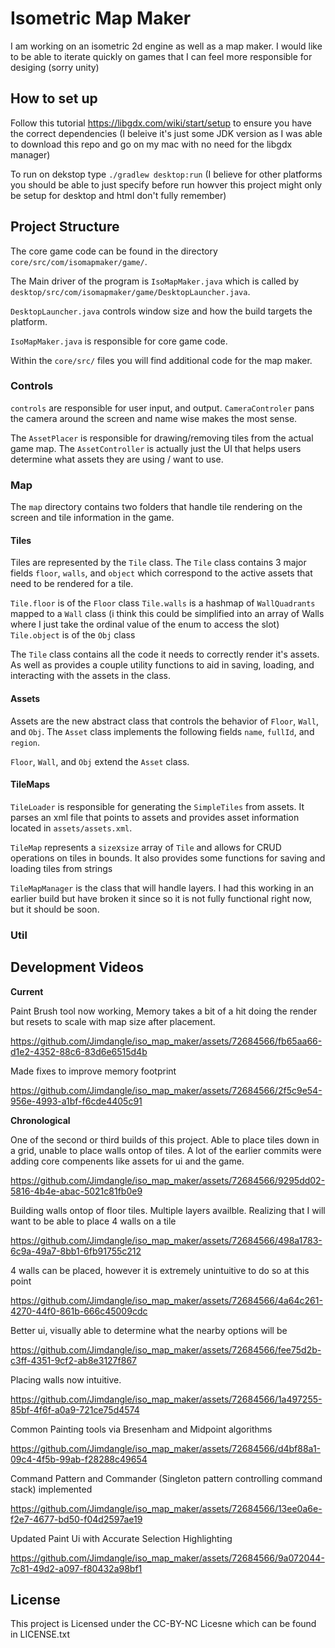# Isometric Map Maker

I am working on an isometric 2d engine as well as a map maker. I would like to be able to iterate quickly on games that I can feel more responsible for desiging (sorry unity)

## How to set up 

Follow this tutorial https://libgdx.com/wiki/start/setup to ensure you have the correct dependencies (I beleive it's just some JDK version as I was able to download this repo and go on my mac with no need for the libgdx manager)

To run on dekstop type `./gradlew desktop:run` (I believe for other platforms you should be able to just specify before run howver this project might only be setup for desktop and html don't fully remember)

## Project Structure
The core game code can be found in the directory `core/src/com/isomapmaker/game/`.

The Main driver of the program is `IsoMapMaker.java` which is called by `desktop/src/com/isomapmaker/game/DesktopLauncher.java`.

`DesktopLauncher.java` controls window size and how the build targets the platform.

`IsoMapMaker.java` is responsible for core game code.


Within the `core/src/` files you will find additional code for the map maker.

### Controls
`controls` are responsible for user input, and output. `CameraControler` pans the camera around the screen and name wise makes the most sense. 

The `AssetPlacer` is responsible for drawing/removing tiles from the actual game map. The `AssetController` is actually just the UI that helps users determine what assets they are using / want to use. 

### Map
The `map` directory contains two folders that handle tile rendering on the screen and tile information in the game.

#### Tiles

Tiles are represented by the `Tile` class. The `Tile` class contains 3 major fields `floor`, `walls`, and `object` which correspond to the active assets that need to be rendered for a tile.

`Tile.floor` is of the `Floor` class
`Tile.walls` is a hashmap of `WallQuadrants` mapped to a `Wall` class (i think this could be simplified into an array of Walls where I just take the ordinal value of the enum to access the slot)
`Tile.object` is of the  `Obj` class

The `Tile` class contains all the code it needs to correctly render it's assets. As well as provides a couple utility functions to aid in saving, loading, and interacting with the assets in the class.

#### Assets

Assets are the new abstract class that controls the behavior of `Floor`, `Wall`, and `Obj`. The `Asset` class implements the following fields `name`, `fullId`, and `region`. 

`Floor`, `Wall`, and `Obj` extend the `Asset` class. 


#### TileMaps
`TileLoader` is responsible for generating the `SimpleTiles` from assets. It parses an xml file that points to assets and provides asset information located in `assets/assets.xml`. 

`TileMap` represents a `size`x`size` array of `Tile` and allows for CRUD operations on tiles in bounds. It also provides some functions for saving and loading tiles from strings

`TileMapManager` is the class that will handle layers. I had this working in an earlier build but have broken it since so it is not fully functional right now, but it should be soon.

### Util

## Development Videos

**Current** 

Paint Brush tool now working, Memory takes a bit of a hit doing the render but resets to scale with map size after placement.

https://github.com/Jimdangle/iso_map_maker/assets/72684566/fb65aa66-d1e2-4352-88c6-83d6e6515d4b


Made fixes to improve memory footprint

https://github.com/Jimdangle/iso_map_maker/assets/72684566/2f5c9e54-956e-4993-a1bf-f6cde4405c91




**Chronological**


One of the second or third builds of this project. Able to place tiles down in a grid, unable to place walls ontop of tiles. A lot of the earlier commits were adding core compenents like assets for ui and the game.

https://github.com/Jimdangle/iso_map_maker/assets/72684566/9295dd02-5816-4b4e-abac-5021c81fb0e9



Building walls ontop of floor tiles. Multiple layers availble. Realizing that I will want to be able to place 4 walls on a tile

https://github.com/Jimdangle/iso_map_maker/assets/72684566/498a1783-6c9a-49a7-8bb1-6fb91755c212


4 walls can be placed, however it is extremely unintuitive to do so at this point

https://github.com/Jimdangle/iso_map_maker/assets/72684566/4a64c261-4270-44f0-861b-666c45009cdc


Better ui, visually able to determine what the nearby options will be

https://github.com/Jimdangle/iso_map_maker/assets/72684566/fee75d2b-c3ff-4351-9cf2-ab8e3127f867

Placing walls now intuitive. 

https://github.com/Jimdangle/iso_map_maker/assets/72684566/1a497255-85bf-4f6f-a0a9-721ce75d4574

Common Painting tools via Bresenham and Midpoint algorithms

https://github.com/Jimdangle/iso_map_maker/assets/72684566/d4bf88a1-09c4-4f5b-99ab-f28288c49654

Command Pattern and Commander (Singleton pattern controlling command stack) implemented

https://github.com/Jimdangle/iso_map_maker/assets/72684566/13ee0a6e-f2e7-4677-bd50-f04d2597ae19


Updated Paint Ui with Accurate Selection Highlighting

https://github.com/Jimdangle/iso_map_maker/assets/72684566/9a072044-7c81-49d2-a097-f80432a98bf1



## License 
This project is Licensed under the CC-BY-NC Licesne which can be found in LICENSE.txt


